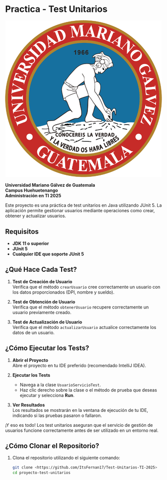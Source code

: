 # Practica - Test Unitarios

![Logo de la UMG](./src/img/Umg.png)

**Universidad Mariano Gálvez de Guatemala**  
**Campus Huehuetenango**  
**Administración en TI 2025**

Este proyecto es una práctica de test unitarios en Java utilizando JUnit 5. La aplicación permite gestionar usuarios mediante operaciones como crear, obtener y actualizar usuarios.

## Requisitos

- **JDK 11 o superior**
- **JUnit 5**
- **Cualquier IDE que soporte JUnit 5**

## ¿Qué Hace Cada Test?

1. **Test de Creación de Usuario**  
   Verifica que el método `crearUsuario` cree correctamente un usuario con los datos proporcionados (DPI, nombre y sueldo).

2. **Test de Obtención de Usuario**  
   Verifica que el método `obtenerUsuario` recupere correctamente un usuario previamente creado.

3. **Test de Actualización de Usuario**  
   Verifica que el método `actualizarUsuario` actualice correctamente los datos de un usuario.

## ¿Cómo Ejecutar los Tests?

1. **Abrir el Proyecto**  
   Abre el proyecto en tu IDE preferido (recomendado IntelliJ IDEA).

2. **Ejecutar los Tests**  
   - Navega a la clase `UsuarioServicioTest`.
   - Haz clic derecho sobre la clase o el método de prueba que deseas ejecutar y selecciona **Run**.

3. **Ver Resultados**  
   Los resultados se mostrarán en la ventana de ejecución de tu IDE, indicando si las pruebas pasaron o fallaron.

¡Y eso es todo! Los test unitarios aseguran que el servicio de gestión de usuarios funcione correctamente antes de ser utilizado en un entorno real.

## ¿Cómo Clonar el Repositorio?

1. Clona el repositorio utilizando el siguiente comando:
   ```bash
   git clone <https://github.com/ItsFernan17/Test-Unitarios-TI-2025>
   cd proyecto-test-unitarios
